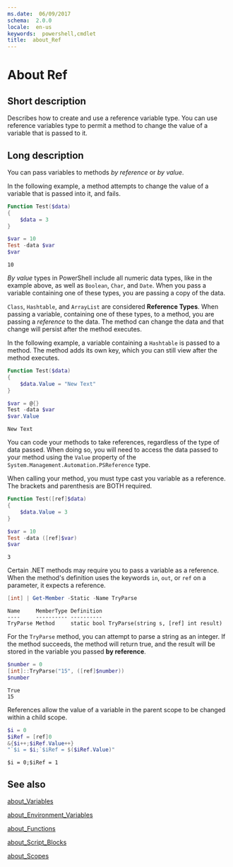 ```yaml
---
ms.date:  06/09/2017
schema:  2.0.0
locale:  en-us
keywords:  powershell,cmdlet
title:  about_Ref
---
```


# About Ref

## Short description

Describes how to create and use a reference variable type. You can use
reference variables type to permit a method to change the value
of a variable that is passed to it.

## Long description

You can pass variables to methods *by reference* or *by value*.

In the following example, a method attempts to change the value of a
variable that is passed into it, and fails.

```powershell
Function Test($data)
{
    $data = 3
}

$var = 10
Test -data $var
$var
```

```output
10
```

*By value* types in PowerShell include all numeric data types, like in the
example above, as well as `Boolean`, `Char`, and `Date`. When you pass a
variable containing one of these types, you are passing a copy of the data.

`Class`, `Hashtable`, and `ArrayList` are considered **Reference Types**.
When passing a variable, containing one of these types, to a method, you
are passing a *reference* to the data. The method can change the data and
that change will persist after the method executes.

In the following example, a variable containing a `Hashtable` is passed to a
method. The method adds its own key, which you can still view after the
method executes.

```powershell
Function Test($data)
{
    $data.Value = "New Text"
}

$var = @{}
Test -data $var
$var.Value
```

```output
New Text
```

You can code your methods to take references, regardless of the type of data
passed. When doing so, you will need to access the data passed to your
method using the `Value` property of the
`System.Management.Automation.PSReference` type.

When calling your method, you must type cast you variable as a reference.
The brackets and parenthesis are BOTH required.

```powershell
Function Test([ref]$data)
{
    $data.Value = 3
}

$var = 10
Test -data ([ref]$var)
$var
```

```output
3
```

Certain .NET methods may require you to pass a variable as a reference. When
the method's definition uses the keywords `in`, `out`, or `ref` on a
parameter, it expects a reference.

```powershell
[int] | Get-Member -Static -Name TryParse
```

```output
Name     MemberType Definition
----     ---------- ----------
TryParse Method     static bool TryParse(string s, [ref] int result)
```

For the `TryParse` method, you can attempt to parse a string as an integer.
If the method succeeds, the method will return true, and the result will
be stored in the variable you passed **by reference**.

```powershell
$number = 0
[int]::TryParse("15", ([ref]$number))
$number
```

```output
True
15
```

References allow the value of a variable in the parent scope to be changed
within a child scope.

```powershell
$i = 0
$iRef = [ref]0
&{$i++;$iRef.Value++}
"`$i = $i;`$iRef = $($iRef.Value)"
```

```output
$i = 0;$iRef = 1
```

## See also

[about_Variables](about_Variables.md)

[about_Environment_Variables](about_Environment_Variables.md)

[about_Functions](about_Functions.md)

[about_Script_Blocks](about_Script_Blocks.md)

[about_Scopes](about_scopes.md)